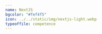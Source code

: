 ```yaml
---
name: NextJS
bgcolor: "#fef4f5"
icon: ../../static/img/nextjs-light.webp
typeoffile: competence
---
```

